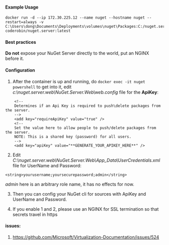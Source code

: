 #### Example Usage

```
docker run -d --ip 172.30.225.12 --name nuget --hostname nuget --restart=always -v C:\Users\dong\Documents\Deployments\volumes\nuget\Packages:C:/nuget.server.web/NuGet.Server.Web/Packages coderobin/nuget.server:latest
```


#### Best practices

**Do not** expose your NuGet Server directly to the world, put an NGINX before it.


#### Configuration

1. After the container is up and running, do ```docker exec -it nuget powershell``` to get into it, edit *c:\nuget.server.web\NuGet.Server.Web\web.config* file for the **ApiKey**:

```
    <!--
    Determines if an Api Key is required to push\delete packages from the server.
    -->
    <add key="requireApiKey" value="true" />
    <!--
    Set the value here to allow people to push/delete packages from the server.
    NOTE: This is a shared key (password) for all users.
    -->
    <add key="apiKey" value="**GENERATE_YOUR_APIKEY_HERE**" />
```

2. Edit *C:\nuget.server.web\NuGet.Server.Web\App_Data\UserCredentials.xml* file for UserName and Password:

```
<string>yourusername;yoursecurepassword;admin</string>
```

*admin* here is an arbitrary role name, it has no effects for now.

3. Then you can config your NuGet cli for sources with ApiKey and UserName and Password.

4. If you enable 1 and 2, please use an NGINX for SSL termination so that secrets travel in https


#### issues:

1. https://github.com/Microsoft/Virtualization-Documentation/issues/524
